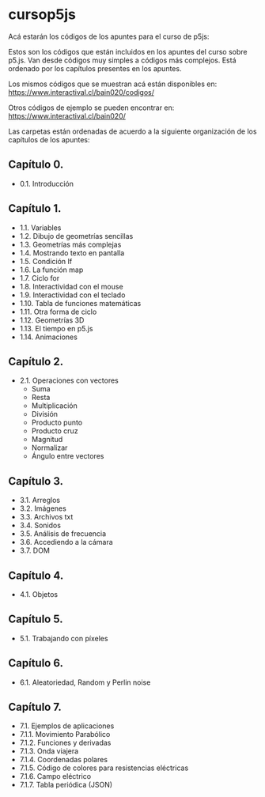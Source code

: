 # cursop5js
Acá estarán los códigos de los apuntes para el curso de p5js:

Estos son los códigos que están incluidos en los apuntes del curso sobre p5.js.
Van desde códigos muy simples a códigos más complejos.
Está ordenado por los capítulos presentes en los apuntes.

Los mismos códigos que se muestran acá están disponibles en:
https://www.interactival.cl/bain020/codigos/

Otros códigos de ejemplo se pueden encontrar en:
https://www.interactival.cl/bain020/

Las carpetas están ordenadas de acuerdo a la siguiente organización de los capítulos de los apuntes:

## Capítulo 0.
- 0.1. Introducción

## Capítulo 1.
- 1.1. Variables                                               
- 1.2. Dibujo de geometrías sencillas
- 1.3. Geometrías más complejas
- 1.4. Mostrando texto en pantalla
- 1.5. Condición If
- 1.6. La función map
- 1.7. Ciclo for
- 1.8. Interactividad con el mouse
- 1.9. Interactividad con el teclado
- 1.10. Tabla de funciones matemáticas
- 1.11. Otra forma de ciclo
- 1.12. Geometrías 3D
- 1.13. El tiempo en p5.js
- 1.14. Animaciones

## Capítulo 2.
- 2.1. Operaciones con vectores
  - Suma
  - Resta
  - Multiplicación
  - División
  - Producto punto
  - Producto cruz
  - Magnitud
  - Normalizar
  - Ángulo entre vectores

## Capítulo 3.
- 3.1. Arreglos
- 3.2. Imágenes
- 3.3. Archivos txt
- 3.4. Sonidos
- 3.5. Análisis de frecuencia
- 3.6. Accediendo a la cámara
- 3.7. DOM

## Capítulo 4.
- 4.1. Objetos

## Capítulo 5.
- 5.1. Trabajando con píxeles

## Capítulo 6.
- 6.1. Aleatoriedad, Random y Perlin noise

## Capítulo 7.
- 7.1. Ejemplos de aplicaciones
- 7.1.1. Movimiento Parabólico
- 7.1.2. Funciones y derivadas
- 7.1.3. Onda viajera
- 7.1.4. Coordenadas polares
- 7.1.5. Código de colores para resistencias eléctricas
- 7.1.6. Campo eléctrico
- 7.1.7. Tabla periódica (JSON)
